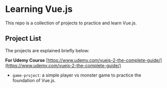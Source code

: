 # Learning Vue.js

This repo is a collection of projects to practice and learn Vue.js.

## Project List

The projects are explained briefly below:

**For Udemy Course** [https://www.udemy.com/vuejs-2-the-complete-guide/](https://www.udemy.com/vuejs-2-the-complete-guide/)

* `game-project`: a simple player vs monster game to practice the foundation of Vue.js.
